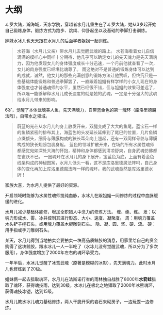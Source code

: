 # 大纲

斗罗大陆，瀚海城，天水学院，穿越者水月儿重生在了斗罗大陆，她从3岁起开始自己锻炼身体，锻炼方式为跑步、跳绳、仰卧起坐以及基础的拳脚打击训练。

妹妹水冰儿也天天跟在水月儿的后面学者姐姐一起训练。

> 水苍海（水月儿父亲）带水月儿去觉醒武魂的路上。
> 水苍海看着女儿自信满满的模样心中同样十分期待，他几乎可以确定女儿的先天魂力是先天满魂力，因为他发现女儿的身体强度成长十分迅速，一个月前他就查看了一次，女儿的肉身强度已经堪比魂尊了。
> 而这绝对不是普通的锻炼身体可以达到的成就，诚然，他女儿的那些充满创意的锻炼方法让他赞叹，但终究只是一些基础体能锻炼和普通拳脚罢了，一直跟着姐姐有样学样的小女儿现在的身体强度也才普通魂师的水平，虽然已经很不错，但与姐姐的效果可差远了，所以唯一能够解释水月儿成长速度的就是她的武魂，一定是十分强大的武魂给水月儿带来的影响。

6岁，觉醒了本体武魂美人鱼，先天满魂力，自带蓝金色的第一魂环（库洛里德魔法阵），自带水之领域。

> 蔚蓝的光芒从水月儿的身上散发开来，双腿变成了大大的鱼尾，蓝宝石一样的鱼鳞紧密的排布其上，海蓝色的头发延长延伸到了尾巴的位置，几片鱼鳞点缀额头，细骨与薄膜构成的狭长耳朵向上翘起，还有一双同样骨骼与薄膜构成的狭长翅膀包裹身躯。
> 蓝色的领域扩散开来，在场的所有水属性魂师都感觉宛如深处大海的怀抱，精神和身体都感到清凉舒爽，自身武魂仿佛都在雀跃不已。
> 一圈魂环在水月儿的身下展开，宝蓝色为底，上面有着金色线条构成的神秘图案，水月儿低头一看，这不是库洛里德魔法阵吗，自己身体的变化再加上库洛里德魔法阵一样的魂环，我的武魂竟然是库洛里德水牌！

家族大喜，为水月儿提供了最好的资源。

开启领域时能够为水属性魂师提纯血脉，水冰儿在跟姐姐一同修炼的过程中血脉缓缓的进化。

水月儿减少基础体能修，增加全职猎人中念力的修炼方法。
缠、绝、练。
发：以魂力形成水、雾、冰并控制其进行形态、大小、速度、凝聚度。
周：用魂力覆盖木头铲子挖石头，或用魂力覆盖木棍雕刻石头。
隐、凝、圆、坚、硬、流。
硬：用手指或手刀雕刻石头。

某天，水月儿得到当地拍卖会要拍卖一块高品质鲸胶的消息，用家里给自己的资金购得了这块鲸胶，跟水冰儿一人一半吃了（水冰儿没有觉醒武魂，所以分为了多次服用），身体强度增加了2000年左右的魂环承受力。

一年半后，水冰儿觉醒了冰鸾武魂（原著是模糊的冰影），先天满魂力。此时水月儿也修炼到了20级。

姐妹俩一起去猎取魂环，水月儿在法斯诺行省的雨林独自战胜了8000年**水箭蛙**猎取了魂环，获得魂技雨，达到30级。水冰儿在极北之地猎取了2000年冰熊魂环，获得魂技冰铠，达到15级。

水月儿教水冰儿魂力基础修炼，两人干脆开采的岩石来砌房子，一边玩耍一边修炼。

